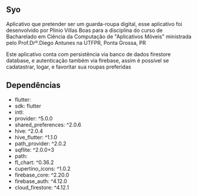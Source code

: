 ## Syo

Aplicativo que pretender ser um guarda-roupa digital, esse aplicativo foi desenvolvido por Plinio Villas Boas para a disciplina do curso de Bacharelado em Ciência da Computação de "Aplicativos Móveis" ministrada pelo Prof.Drº.Diego Antunes na UTFPR, Ponta Grossa, PR

Este aplicativo conta com persistência via banco de dados firestore database, e autenticação também via firebase, assim é possível se cadatastrar, logar, e favoritar sua roupas preferidas

## Dependências
* flutter:
*    sdk: flutter
*  intl:
*  provider: ^5.0.0
*  shared_preferences: ^2.0.6
*  hive: ^2.0.4
*  hive_flutter: ^1.1.0
*  path_provider: ^2.0.2
*  sqflite: ^2.0.0+3
*  path:
*  fl_chart: ^0.36.2
*  cupertino_icons: ^1.0.2
*  firebase_core: ^2.20.0
*  firebase_auth: ^4.12.0
*  cloud_firestore: ^4.12.1


 
 
